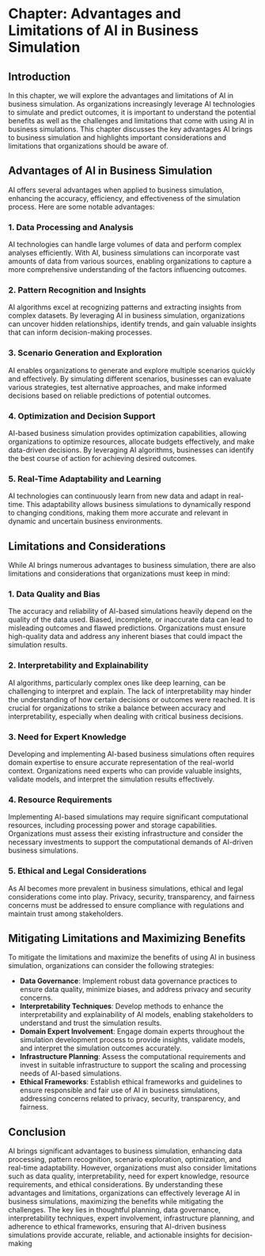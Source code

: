Chapter: Advantages and Limitations of AI in Business Simulation
================================================================

Introduction
------------

In this chapter, we will explore the advantages and limitations of AI in business simulation. As organizations increasingly leverage AI technologies to simulate and predict outcomes, it is important to understand the potential benefits as well as the challenges and limitations that come with using AI in business simulations. This chapter discusses the key advantages AI brings to business simulation and highlights important considerations and limitations that organizations should be aware of.

Advantages of AI in Business Simulation
---------------------------------------

AI offers several advantages when applied to business simulation, enhancing the accuracy, efficiency, and effectiveness of the simulation process. Here are some notable advantages:

### 1. Data Processing and Analysis

AI technologies can handle large volumes of data and perform complex analyses efficiently. With AI, business simulations can incorporate vast amounts of data from various sources, enabling organizations to capture a more comprehensive understanding of the factors influencing outcomes.

### 2. Pattern Recognition and Insights

AI algorithms excel at recognizing patterns and extracting insights from complex datasets. By leveraging AI in business simulation, organizations can uncover hidden relationships, identify trends, and gain valuable insights that can inform decision-making processes.

### 3. Scenario Generation and Exploration

AI enables organizations to generate and explore multiple scenarios quickly and effectively. By simulating different scenarios, businesses can evaluate various strategies, test alternative approaches, and make informed decisions based on reliable predictions of potential outcomes.

### 4. Optimization and Decision Support

AI-based business simulation provides optimization capabilities, allowing organizations to optimize resources, allocate budgets effectively, and make data-driven decisions. By leveraging AI algorithms, businesses can identify the best course of action for achieving desired outcomes.

### 5. Real-Time Adaptability and Learning

AI technologies can continuously learn from new data and adapt in real-time. This adaptability allows business simulations to dynamically respond to changing conditions, making them more accurate and relevant in dynamic and uncertain business environments.

Limitations and Considerations
------------------------------

While AI brings numerous advantages to business simulation, there are also limitations and considerations that organizations must keep in mind:

### 1. Data Quality and Bias

The accuracy and reliability of AI-based simulations heavily depend on the quality of the data used. Biased, incomplete, or inaccurate data can lead to misleading outcomes and flawed predictions. Organizations must ensure high-quality data and address any inherent biases that could impact the simulation results.

### 2. Interpretability and Explainability

AI algorithms, particularly complex ones like deep learning, can be challenging to interpret and explain. The lack of interpretability may hinder the understanding of how certain decisions or outcomes were reached. It is crucial for organizations to strike a balance between accuracy and interpretability, especially when dealing with critical business decisions.

### 3. Need for Expert Knowledge

Developing and implementing AI-based business simulations often requires domain expertise to ensure accurate representation of the real-world context. Organizations need experts who can provide valuable insights, validate models, and interpret the simulation results effectively.

### 4. Resource Requirements

Implementing AI-based simulations may require significant computational resources, including processing power and storage capabilities. Organizations must assess their existing infrastructure and consider the necessary investments to support the computational demands of AI-driven business simulations.

### 5. Ethical and Legal Considerations

As AI becomes more prevalent in business simulations, ethical and legal considerations come into play. Privacy, security, transparency, and fairness concerns must be addressed to ensure compliance with regulations and maintain trust among stakeholders.

Mitigating Limitations and Maximizing Benefits
----------------------------------------------

To mitigate the limitations and maximize the benefits of using AI in business simulation, organizations can consider the following strategies:

* **Data Governance**: Implement robust data governance practices to ensure data quality, minimize biases, and address privacy and security concerns.
* **Interpretability Techniques**: Develop methods to enhance the interpretability and explainability of AI models, enabling stakeholders to understand and trust the simulation results.
* **Domain Expert Involvement**: Engage domain experts throughout the simulation development process to provide insights, validate models, and interpret the simulation outcomes accurately.
* **Infrastructure Planning**: Assess the computational requirements and invest in suitable infrastructure to support the scaling and processing needs of AI-based simulations.
* **Ethical Frameworks**: Establish ethical frameworks and guidelines to ensure responsible and fair use of AI in business simulations, addressing concerns related to privacy, security, transparency, and fairness.

Conclusion
----------

AI brings significant advantages to business simulation, enhancing data processing, pattern recognition, scenario exploration, optimization, and real-time adaptability. However, organizations must also consider limitations such as data quality, interpretability, need for expert knowledge, resource requirements, and ethical considerations. By understanding these advantages and limitations, organizations can effectively leverage AI in business simulations, maximizing the benefits while mitigating the challenges. The key lies in thoughtful planning, data governance, interpretability techniques, expert involvement, infrastructure planning, and adherence to ethical frameworks, ensuring that AI-driven business simulations provide accurate, reliable, and actionable insights for decision-making
